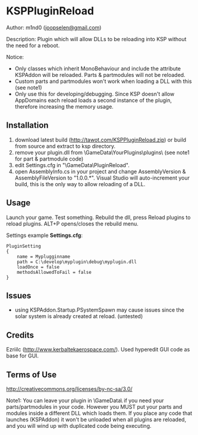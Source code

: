KSPPluginReload
================================
Author: m1nd0 (joopselen@gmail.com)

Description:
Plugin which will allow DLLs to be reloading into KSP without the need for a reboot.


Notice:
* Only classes which inherit MonoBehaviour and include the attribute KSPAddon will be reloaded. Parts & partmodules will not be reloaded.
* Custom parts and partmodules won't work when loading a DLL with this (see note1)
* Only use this for developing/debugging. Since KSP doesn't allow AppDomains each reload loads a second instance of the plugin, therefore increasing the memory usage.

Installation
------------
1. download latest build (http://tawot.com/KSPPluginReload.zip) or build from source and extract to ksp directory.
2. remove your plugin.dll from \GameData\YourPlugins\plugins\ (see note1 for part & partmodule code)
3. edit Settings.cfg in "\GameData\PluginReload". 
4. open AssemblyInfo.cs in your project and change AssemblyVersion & AssemblyFileVersion to "1.0.0.*". Visual Studio will auto-increment your build, this is the only way to allow reloading of a DLL.

Usage
------
Launch your game. Test something. Rebuild the dll, press Reload plugins to reload plugins. 
ALT+P opens/closes the rebuild menu.

Settings example
**Settings.cfg**:

	PluginSetting
	{
		name = Myplugginname
		path = C:\develop\myplugin\debug\myplugin.dll
		loadOnce = false
		methodsAllowedToFail = false
	}

Issues
------
* using KSPAddon.Startup.PSystemSpawn may cause issues since the solar system is already created at reload. (untested)

Credits
-------
Ezriilc (http://www.kerbaltekaerospace.com/). Used hyperedit GUI code as base for GUI.

Terms of Use
------------
http://creativecommons.org/licenses/by-nc-sa/3.0/

Note1:
You can leave your plugin in \GameData\ if you need your parts/partmodules in your code. However you MUST put your parts and modules inside a different DLL which loads them. If you place any code that launches (KSPAddon) it won't be unloaded when all plugins are reloaded, and you will wind up with duplicated code being executing.